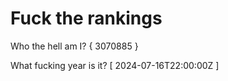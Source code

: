 # Fuck the rankings

Who the hell am I?
{ 3070885 }

What fucking year is it?
[ 2024-07-16T22:00:00Z ]
